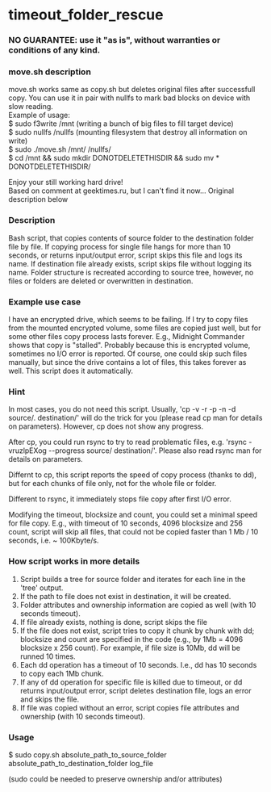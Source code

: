 # timeout_folder_rescue

<h3>NO GUARANTEE: use it "as is", without warranties or conditions of any kind.</h3>

<h3>move.sh description</h3>
move.sh works same as copy.sh but deletes original files after successfull copy. You can use it in pair with nullfs to mark bad blocks on device with slow reading.</br>
Example of usage:</br>
$ sudo f3write /mnt    (writing a bunch of big files to fill target device)</br>
$ sudo nullfs /nullfs  (mounting filesystem that destroy all information on write)</br>
$ sudo ./move.sh /mnt/ /nullfs/</br>
$ cd /mnt && sudo mkdir DONOTDELETETHISDIR && sudo mv * DONOTDELETETHISDIR/</br>

Enjoy your still working hard drive!</br>
Based on comment at geektimes.ru, but I can't find it now...
Original description below

<h3>Description</h3>

Bash script, that copies contents of source folder to the destination folder file by file. If copying process for single file hangs for more than 10 seconds, or returns input/output error, script skips this file and logs its name. If destination file already exists, script skips file without logging its name. Folder structure is recreated according to source tree, however, no files or folders are deleted or overwritten in destination.

<h3>Example use case</h3>

I have an encrypted drive, which seems to be failing. If I try to copy files from the mounted encrypted volume, some files are copied just well, but for some other files copy process lasts forever. E.g., Midnight Commander shows that copy is "stalled". Probably because this is encrypted volume, sometimes no I/O error is reported. Of course, one could skip such files manually, but since the drive contains a lot of files, this takes forever as well. This script does it automatically.

<h3>Hint</h3>

In most cases, you do not need this script. Usually, 'cp -v -r -p -n -d source/. destination/' will do the trick for you (please read cp man for details on parameters). However, cp does not show any progress.

After cp, you could run rsync to try to read problematic files, e.g. 'rsync -vruzlpEXog --progress source/ destination/'. Please also read rsync man for details on parameters.

Differnt to cp, this script reports the speed of copy process (thanks to dd), but for each chunks of file only, not for the whole file or folder. 

Different to rsync, it immediately stops file copy after first I/O error.

Modifying the timeout, blocksize and count, you could set a minimal speed for file copy. E.g., with timeout of 10 seconds, 4096 blocksize and 256 count, script will skip all files, that could not be copied faster than 1 Mb / 10 seconds, i.e. ~ 100Kbyte/s.

<h3>How script works in more details</h3>

1. Script builds a tree for source folder and iterates for each line in the 'tree' output.
2. If the path to file does not exist in destination, it will be created.
4. Folder attributes and ownership information are copied as well (with 10 seconds timeout).
5. If file already exists, nothing is done, script skips the file
6. If the file does not exist, script tries to copy it chunk by chunk with dd; blocksize and count are specified in the code (e.g., by 1Mb = 4096 blocksize x 256 count). For example, if file size is 10Mb, dd will be runned 10 times.
7. Each dd operation has a timeout of 10 seconds. I.e., dd has 10 seconds to copy each 1Mb chunk.
8. If any of dd operation for specific file is killed due to timeout, or dd returns input/output error, script deletes destination file, logs an error and skips the file.
9. If file was copied without an error, script copies file attributes and ownership (with 10 seconds timeout).

<h3>Usage</h3>

$ sudo copy.sh absolute_path_to_source_folder absolute_path_to_destination_folder log_file

(sudo could be needed to preserve ownership and/or attributes)
